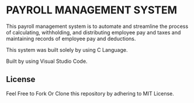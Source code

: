 # PAYROLL MANAGEMENT SYSTEM 

This payroll management system is to automate and streamline the process of calculating, withholding, and distributing employee pay and taxes and maintaining records of employee pay and deductions. 

This system was built solely by using C Language.

Built by using Visual Studio Code.

## License
Feel Free to Fork Or Clone this repository by adhering to MIT License. 


